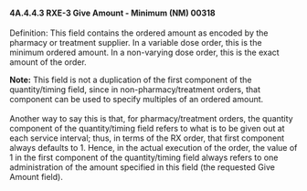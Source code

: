 #### 4A.4.4.3 RXE-3 Give Amount - Minimum (NM) 00318

Definition: This field contains the ordered amount as encoded by the pharmacy or treatment supplier. In a variable dose order, this is the minimum ordered amount. In a non-varying dose order, this is the exact amount of the order.

**Note:** This field is not a duplication of the first component of the quantity/timing field, since in non-pharmacy/treatment orders, that component can be used to specify multiples of an ordered amount.\
\
Another way to say this is that, for pharmacy/treatment orders, the quantity component of the quantity/timing field refers to what is to be given out at each service interval; thus, in terms of the RX order, that first component always defaults to 1. Hence, in the actual execution of the order, the value of 1 in the first component of the quantity/timing field always refers to one administration of the amount specified in this field (the requested Give Amount field).
